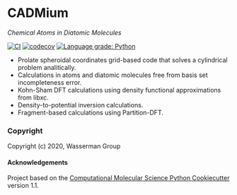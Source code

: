 CADMium
==============================
 *Chemical Atoms in Diatomic Molecules*


[//]: # (Badges)

[![CI](https://img.shields.io/github/workflow/status/vhchavez/CADMium/CI)](https://lgtm.com/projects/g/VHchavez/CADMium/context:python)
[![codecov](https://codecov.io/gh/VHchavez/CADMium/branch/master/graph/badge.svg)](https://codecov.io/gh/VHchavez/CADMium)
[![Language grade: Python](https://img.shields.io/lgtm/grade/python/g/VHchavez/CADMium.svg?logo=lgtm&logoWidth=18)](https://lgtm.com/projects/g/VHchavez/CADMium/context:python)


- Prolate spheroidal coordinates grid-based code that solves a cylindrical problem analitically.  
- Calculations in atoms and diatomic molecules free from basis set incompleteness error. 
- Kohn-Sham DFT calculations using density functional approximations from libxc. 
- Density-to-potential inversion calculations. 
- Fragment-based calculations using Partition-DFT. 

  
### Copyright
Copyright (c) 2020, Wasserman Group

#### Acknowledgements
Project based on the 
[Computational Molecular Science Python Cookiecutter](https://github.com/molssi/cookiecutter-cms) version 1.1.

